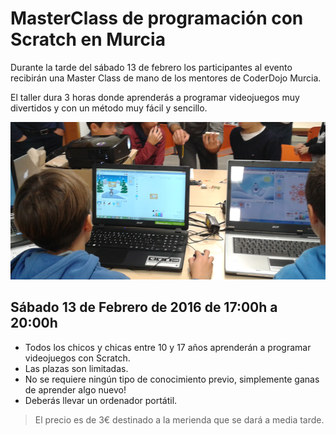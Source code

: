 # MasterClass de programación con Scratch en Murcia

Durante la tarde del sábado 13 de febrero los participantes al evento recibirán una Master Class de mano de los mentores de CoderDojo Murcia.

El taller dura 3 horas donde aprenderás a programar videojuegos muy divertidos y con un método muy fácil y sencillo.

![](img/1.png)

## Sábado 13 de Febrero de 2016 de 17:00h a 20:00h

- Todos los chicos y chicas entre 10 y 17 años aprenderán a programar videojuegos con Scratch.
- Las plazas son limitadas.
- No se requiere ningún tipo de conocimiento previo, simplemente ganas de aprender algo nuevo!
- Deberás llevar un ordenador portátil.

> El precio es de 3€ destinado a la merienda que se dará a media tarde.
